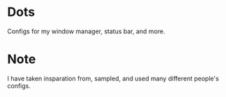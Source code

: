 # Dots
Configs for my window manager, status bar, and more.

# Note
I have taken insparation from, sampled, and used many different people's configs. 
